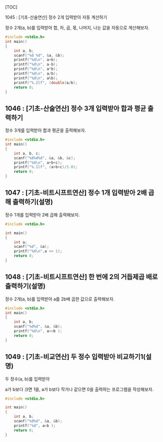 [TOC]

1045 : [기초-산술연산] 정수 2개 입력받아 자동 계산하기

정수 2개(a, b)를 입력받아 합, 차, 곱, 몫, 나머지, 나눈 값을 자동으로 계산해보자.

``` c
#include <stdio.h>
int main()
{
    int a, b;
    scanf("%d %d", &a, &b);
    printf("%d\n", a+b);
    printf("%d\n", a-b);
    printf("%d\n", a*b);
    printf("%d\n", a/b);
    printf("%d\n", a%b);
    printf("%.2lf", (double)a/b);
    return 0;
}

```

## 1046 : [기초-산술연산] 정수 3개 입력받아 합과 평균 출력하기

정수 3개를 입력받아 합과 평균을 출력해보자.

``` c
#include <stdio.h>
int main()
{
    int a, b, c;
    scanf("%d%d%d", &a, &b, &c);
    printf("%d\n", a+b+c);
    printf("%.1lf", (a+b+c)/3.0);
    return 0;
}
```

## 1047 : [기초-비트시프트연산] 정수 1개 입력받아 2배 곱해 출력하기(설명)

정수 1개를 입력받아 2배 곱해 출력해보자.

``` c
#include <stdio.h>

int main()
{
    int a;
    scanf("%d", &a);
    printf("%d\n",a << 1);
    return 0;
}
```

## 1048 : [기초-비트시프트연산] 한 번에 2의 거듭제곱 배로 출력하기(설명)

정수 2개(a, b)를 입력받아 a를 2b배 곱한 값으로 출력해보자.

``` c
#include <stdio.h>
int main()
{
    int a, b;
    scanf("%d%d", &a, &b);
    printf("%d\n", a<<b );
    return 0;
}
```

## 1049 : [기초-비교연산] 두 정수 입력받아 비교하기1(설명)

두 정수(a, b)를 입력받아

a가 b보다 크면 1을, a가 b보다 작거나 같으면 0을 출력하는 프로그램을 작성해보자.

``` c
#include <stdio.h>

int main()
{
    int a, b;
    scanf("%d%d", &a, &b);
    printf("%d", a>b );
    return 0;
}
```
